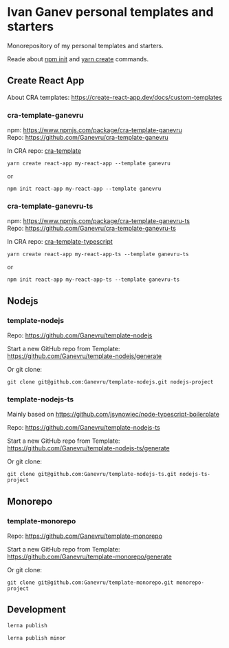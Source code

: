 # Ivan Ganev personal templates and starters

Monorepository of my personal templates and starters.

Reade about [npm init](https://docs.npmjs.com/cli/init) and [yarn create](https://yarnpkg.com/en/docs/cli/create) commands.

## Create React App

About CRA templates: https://create-react-app.dev/docs/custom-templates

### cra-template-ganevru

npm: https://www.npmjs.com/package/cra-template-ganevru  
Repo: https://github.com/Ganevru/cra-template-ganevru

In CRA repo: [cra-template](https://github.com/facebook/create-react-app/tree/master/packages/cra-template)

```
yarn create react-app my-react-app --template ganevru
```

or

```
npm init react-app my-react-app --template ganevru
```

### cra-template-ganevru-ts

npm: https://www.npmjs.com/package/cra-template-ganevru-ts  
Repo: https://github.com/Ganevru/cra-template-ganevru-ts

In CRA repo: [cra-template-typescript](https://github.com/facebook/create-react-app/tree/master/packages/cra-template-typescript)

```
yarn create react-app my-react-app-ts --template ganevru-ts
```

or

```
npm init react-app my-react-app-ts --template ganevru-ts
```

## Nodejs

### template-nodejs

Repo: https://github.com/Ganevru/template-nodejs

Start a new GitHub repo from Template: https://github.com/Ganevru/template-nodejs/generate

Or git clone:

```
git clone git@github.com:Ganevru/template-nodejs.git nodejs-project
```

### template-nodejs-ts

Mainly based on https://github.com/jsynowiec/node-typescript-boilerplate

Repo: https://github.com/Ganevru/template-nodejs-ts

Start a new GitHub repo from Template: https://github.com/Ganevru/template-nodejs-ts/generate

Or git clone:

```
git clone git@github.com:Ganevru/template-nodejs-ts.git nodejs-ts-project
```

## Monorepo

### template-monorepo

Repo: https://github.com/Ganevru/template-monorepo

Start a new GitHub repo from Template: https://github.com/Ganevru/template-monorepo/generate

Or git clone:

```
git clone git@github.com:Ganevru/template-monorepo.git monorepo-project
```

## Development

```bash
lerna publish
```

```bash
lerna publish minor
```
